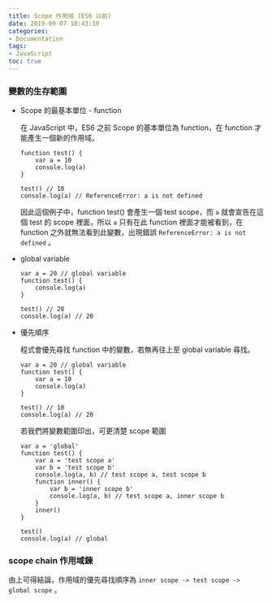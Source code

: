 ```yaml
---
title: Scope 作用域 (ES6 以前)
date: 2019-09-07 10:43:10
categories:
- Documentation
tags:
- JavaScript
toc: true
---
```

### 變數的生存範圍

- Scope 的最基本單位 -  function

    在 JavaScript 中，ES6 之前 Scope 的基本單位為 function，在 function 才能產生一個新的作用域。

    ```
    function test() {
        var a = 10
        console.log(a)
    }

    test() // 10
    console.log(a) // ReferenceError: a is not defined
    ```

    因此這個例子中，function test() 會產生一個 test scope，而 `a` 就會宣告在這個 test 的 scope 裡面，所以 `a` 只有在此 function 裡面才能被看到，在 function 之外就無法看到此變數，出現錯誤 `ReferenceError: a is not defined` 。

<!-- more -->

- global variable

    ```
    var a = 20 // global variable
    function test() {
        console.log(a)
    }

    test() // 20
    console.log(a) // 20
    ```

- 優先順序

    程式會優先尋找 function 中的變數，若無再往上至 global variable 尋找。

    ```
    var a = 20 // global variable
    function test() {
        var a = 10
        console.log(a)
    }

    test() // 10
    console.log(a) // 20
    ```

    若我們將變數範圍印出，可更清楚 scope 範圍
    ```
    var a = 'global'
    function test() {
        var a = 'test scope a'
        var b = 'test scope b'
        console.log(a, b) // test scope a, test scope b 
        function inner() {
            var b = 'inner scope b'
            console.log(a, b) // test scope a, inner scope b
        }
        inner() 
    }

    test() 
    console.log(a) // global
    ```

### scope chain 作用域鍊
由上可得結論，作用域的優先尋找順序為 `inner scope -> test scope -> global scope` 。